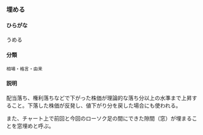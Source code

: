<div style="display:none;">

## [あ行](securities-terms?id=あ行)

</div>

### 埋める

#### ひらがな

うめる

#### 分類

`相場・格言・由来`

#### 説明

配当落ち、権利落ちなどで下がった株価が理論的な落ち分以上の水準まで上昇すること。下落した株価が反発し、値下がり分を戻した場合にも使われる。
 
また、チャート上で前回と今回のローソク足の間にできた隙間（窓）が埋まることを窓埋めと呼ぶ。

<div style="display:none;">

## [か行](securities-terms?id=か行)
## [さ行](securities-terms?id=さ行)
## [た行](securities-terms?id=た行)
## [な行](securities-terms?id=な行)
## [は行](securities-terms?id=は行)
## [ま行](securities-terms?id=ま行)
## [や行](securities-terms?id=や行)
## [ら行](securities-terms?id=ら行)
## [わ行](securities-terms?id=わ行)
## [英数字・記号](securities-terms?id=英数字・記号)

</div>

